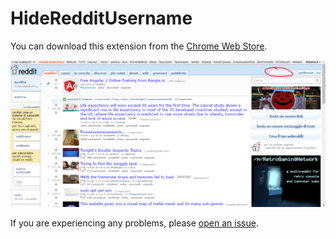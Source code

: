 # HideRedditUsername

You can download this extension from the [Chrome Web Store](​https://chrome.google.com/webstore/detail/hide-reddit-username/jldedhlbgmhphcahcjikkkiepalgnbdi).

![Screenshot](Screenshot.png)

If you are experiencing any problems, please [open an issue](https://github.com/aberonni/HideRedditUsername/issues/new).